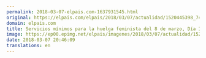 ```yaml
---
permalink: 2018-03-07-elpais.com-1637931545.html
original: https://elpais.com/elpais/2018/03/07/actualidad/1520445398_748337.html#?ref=rss&format=simple&link=link
domain: elpais.com
title: Servicios mínimos para la huelga feminista del 8 de marzo, Día Internacional de la Mujer
image: https://ep00.epimg.net/elpais/imagenes/2018/03/07/actualidad/1520445398_748337_1520449768_rrss_normal.jpg
date: 2018-03-07 20:46:09
translations: en
---
```


